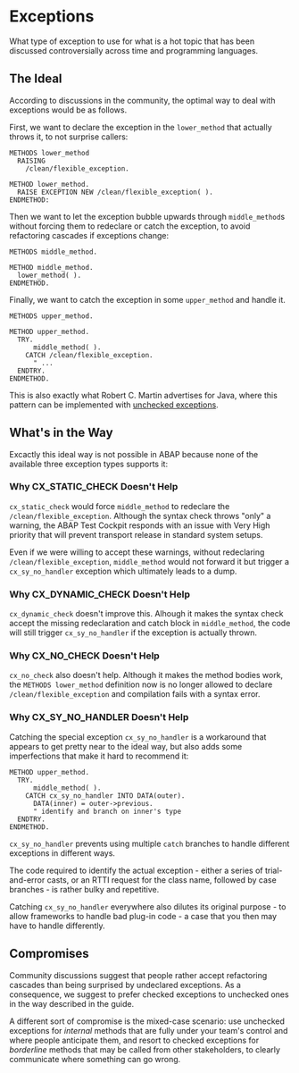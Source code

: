 # Exceptions

What type of exception to use for what is a hot topic
that has been discussed controversially
across time and programming languages.

## The Ideal

According to discussions in the community,
the optimal way to deal with exceptions would be as follows.

First, we want to declare the exception in
the `lower_method` that actually throws it,
to not surprise callers:


```ABAP
METHODS lower_method
  RAISING
    /clean/flexible_exception.

METHOD lower_method.
  RAISE EXCEPTION NEW /clean/flexible_exception( ).
ENDMETHOD:
```

Then we want to let the exception bubble upwards through `middle_method`s
without forcing them to redeclare or catch the exception,
to avoid refactoring cascades if exceptions change:

```ABAP
METHODS middle_method.

METHOD middle_method.
  lower_method( ).
ENDMETHOD.
```

Finally, we want to catch the exception in some `upper_method` and handle it.

```ABAP
METHODS upper_method.

METHOD upper_method.
  TRY.
      middle_method( ).
    CATCH /clean/flexible_exception.
      " ...
  ENDTRY.
ENDMETHOD.
```

This is also exactly what Robert C. Martin advertises for Java,
where this pattern can be implemented with [unchecked exceptions](https://docs.oracle.com/javase/7/docs/api/java/lang/RuntimeException.html).

## What's in the Way

Excactly this ideal way is not possible in ABAP
because none of the available three exception types supports it:

### Why CX_STATIC_CHECK Doesn't Help

`cx_static_check` would force `middle_method`
to redeclare the `/clean/flexible_exception`.
Although the syntax check throws "only" a warning,
the ABAP Test Cockpit responds with an issue with Very High priority
that will prevent transport release in standard system setups.

Even if we were willing to accept these warnings,
without redeclaring `/clean/flexible_exception`,
`middle_method` would not forward it 
but trigger a `cx_sy_no_handler` exception
which ultimately leads to a dump.

### Why CX_DYNAMIC_CHECK Doesn't Help

`cx_dynamic_check` doesn't improve this.
Alhough it makes the syntax check accept the missing redeclaration
and catch block in `middle_method`,
the code will still trigger `cx_sy_no_handler`
if the exception is actually thrown.

### Why CX_NO_CHECK Doesn't Help

`cx_no_check` also doesn't help.
Although it makes the method bodies work,
the `METHODS lower_method` definition now is
no longer allowed to declare `/clean/flexible_exception`
and compilation fails with a syntax error.

### Why CX_SY_NO_HANDLER Doesn't Help

Catching the special exception `cx_sy_no_handler`
is a workaround that appears to get pretty near to the ideal way,
but also adds some imperfections that make it hard to recommend it:

```ABAP
METHOD upper_method.
  TRY.
      middle_method( ).
    CATCH cx_sy_no_handler INTO DATA(outer).
      DATA(inner) = outer->previous.
      " identify and branch on inner's type
  ENDTRY.
ENDMETHOD.
```

`cx_sy_no_handler` prevents using multiple `catch` branches
to handle different exceptions in different ways.

The code required to identify the actual exception -
either a series of trial-and-error casts,
or an RTTI request for the class name, followed by case branches -
is rather bulky and repetitive.

Catching `cx_sy_no_handler` everywhere also dilutes its original purpose -
to allow frameworks to handle bad plug-in code -
a case that you then may have to handle differently.

## Compromises

Community discussions suggest that
people rather accept refactoring cascades
than being surprised by undeclared exceptions.
As a consequence, we suggest to prefer checked exceptions
to unchecked ones in the way described in the guide.

A different sort of compromise is the mixed-case scenario:
use unchecked exceptions for _internal_ methods
that are fully under your team's control
and where people anticipate them,
and resort to checked exceptions for _borderline_ methods
that may be called from other stakeholders,
to clearly communicate where something can go wrong.